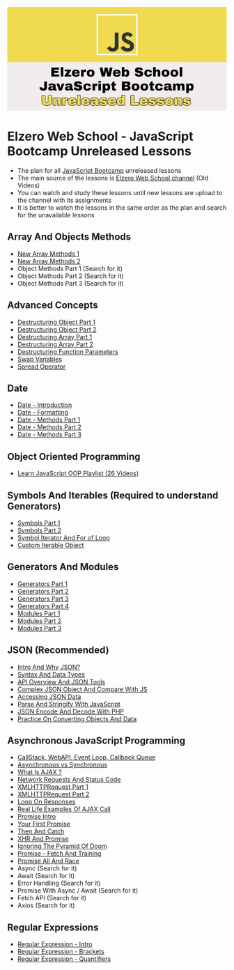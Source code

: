 ![JavaScript Bootcamp Unreleased Lessons](./JavaScript-Bootcamp-Unreleased-Lessons.jpg)

# Elzero Web School - JavaScript Bootcamp Unreleased Lessons

- The plan for all [JavaScript Bootcamp](https://github.com/ElzeroWebSchool/JavaScript_Bootcamp) unreleased lessons
- The main source of the lessons is [Elzero Web School channel](https://www.youtube.com/c/ElzeroInfo) (Old Videos)
- You can watch and study these lessons until new lessons are upload to the channel with its assignments
- It is better to watch the lessons in the same order as the plan and search for the unavailable lessons

## Array And Objects Methods

- [New Array Methods 1](https://www.youtube.com/watch?v=HZLBy8JjAjk)
- [New Array Methods 2](https://www.youtube.com/watch?v=5IjwYU92Hnc)
- Object Methods Part 1 (Search for it)
- Object Methods Part 2 (Search for it)
- Object Methods Part 3 (Search for it)

## Advanced Concepts

- [Destructuring Object Part 1](https://www.youtube.com/watch?v=K1dREWSo--E)
- [Destructuring Object Part 2](https://www.youtube.com/watch?v=JBgea2lLaq0)
- [Destructuring Array Part 1](https://www.youtube.com/watch?v=B2cICpp1oXY)
- [Destructuring Array Part 2](https://www.youtube.com/watch?v=pp2iZpM-Ijg)
- [Destructuring Function Parameters](https://www.youtube.com/watch?v=1Ii4ru5X09o)
- [Swap Variables](https://www.youtube.com/watch?v=XkbYgKrK5kU)
- [Spread Operator](https://www.youtube.com/watch?v=G5DoUC3pPa0)

## Date

- [Date - Introduction](https://www.youtube.com/watch?v=d2Ht2VErMUM)
- [Date - Formatting](https://www.youtube.com/watch?v=X-8D-R44FVY)
- [Date - Methods Part 1](https://www.youtube.com/watch?v=RD-UOqZSI50)
- [Date - Methods Part 2](https://www.youtube.com/watch?v=D2oQJXDMnS0)
- [Date - Methods Part 3](https://www.youtube.com/watch?v=oyaaLXEojxg)

## Object Oriented Programming

- [Learn JavaScript OOP Playlist (26 Videos)](https://www.youtube.com/playlist?list=PLDoPjvoNmBAzLyvrWPwMw6bbBlTwPxgLF)

## Symbols And Iterables (Required to understand Generators)

- [Symbols Part 1](https://www.youtube.com/watch?v=9GnvEv8NuDM)
- [Symbols Part 2](https://www.youtube.com/watch?v=6we4yfwKs2w)
- [Symbol Iterator And For of Loop](https://www.youtube.com/watch?v=JW2_9b6w494)
- [Custom Iterable Object](https://www.youtube.com/watch?v=GrgmnODN_Nc)

## Generators And Modules

- [Generators Part 1](https://www.youtube.com/watch?v=vS1rhGoRcCQ)
- [Generators Part 2](https://www.youtube.com/watch?v=IvTSle8lDKw)
- [Generators Part 3](https://www.youtube.com/watch?v=96yAeYvAhec)
- [Generators Part 4](https://www.youtube.com/watch?v=ZPcasGEOXH0)
- [Modules Part 1](https://www.youtube.com/watch?v=WEBDSlhX_Wo)
- [Modules Part 2](https://www.youtube.com/watch?v=0WLa_FWoZpc)
- [Modules Part 3](https://www.youtube.com/watch?v=yEg-Z6dzkwQ)

## JSON (Recommended)

- [Intro And Why JSON?](https://www.youtube.com/watch?v=CLpmD7hxiBs)
- [Syntax And Data Types](https://www.youtube.com/watch?v=UgqTbbAn_-c)
- [API Overview And JSON Tools](https://www.youtube.com/watch?v=XCaDp94OCHw)
- [Complex JSON Object And Compare With JS](https://www.youtube.com/watch?v=bcok_QP9TuY)
- [Accessing JSON Data](https://www.youtube.com/watch?v=BsPSfqCjh3Y)
- [Parse And Stringify With JavaScript](https://www.youtube.com/watch?v=D_-jeFIhHsc)
- [JSON Encode And Decode With PHP](https://www.youtube.com/watch?v=CmMtNi5xNzY)
- [Practice On Converting Objects And Data](https://www.youtube.com/watch?v=2WXtFtTSafs)

## Asynchronous JavaScript Programming

- [CallStack, WebAPI, Event Loop, Callback Queue](https://www.youtube.com/watch?v=uaphx2xjDKc)
- [Asynchronous vs Synchronous](https://www.youtube.com/watch?v=cJIH3qPR_B8)
- [What Is AJAX ?](https://www.youtube.com/watch?v=6tLeMfOxIyA)
- [Network Requests And Status Code](https://www.youtube.com/watch?v=pUDKGqRJwxU)
- [XMLHTTPRequest Part 1](https://www.youtube.com/watch?v=MaE4Yossouw)
- [XMLHTTPRequest Part 2](https://www.youtube.com/watch?v=zmGcdngmQzU)
- [Loop On Responses](https://www.youtube.com/watch?v=9U_-zrNXG28)
- [Real Life Examples Of AJAX Call](https://www.youtube.com/watch?v=ZsSXDE3R3Ps)
- [Promise Intro](https://www.youtube.com/watch?v=XFMxDnQ561E)
- [Your First Promise](https://www.youtube.com/watch?v=9achN8McQfI)
- [Then And Catch](https://www.youtube.com/watch?v=WB-TmhB6zyU)
- [XHR And Promise](https://www.youtube.com/watch?v=W7ze0GfRbXs)
- [Ignoring The Pyramid Of Doom](https://www.youtube.com/watch?v=gXPA14KDJag)
- [Promise - Fetch And Training](https://www.youtube.com/watch?v=qALCndz0z0g)
- [Promise All And Race](https://www.youtube.com/watch?v=W_GUVg_VPhQ)
- Async (Search for it)
- Await (Search for it)
- Error Handling (Search for it)
- Promise With Async / Await (Search for it)
- Fetch API (Search for it)
- Axios (Search for it)

## Regular Expressions

- [Regular Expression - Intro](https://www.youtube.com/watch?v=WJGGkeuQPvo)
- [Regular Expression - Brackets](https://www.youtube.com/watch?v=b46tXAPFayY)
- [Regular Expression - Quantifiers](https://www.youtube.com/watch?v=X2HUJelL12U)
